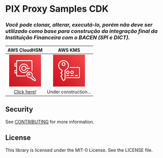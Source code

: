 # PIX Proxy Samples CDK

### ***Você pode clonar, alterar, executá-lo, porém não deve ser utilizado como base para construção da integração final da Instituição Financeira com o BACEN (SPI e DICT).***


AWS CloudHSM | AWS KMS  |
:-:|:-:|
<img src="/images/hsm.jpg" width="100" height="100">|<img src="/images/kms.jpg" width="100" height="100">|
[Click here!](/README-CloudHSM.md)|Under construction...|

## Security

See [CONTRIBUTING](CONTRIBUTING.md#security-issue-notifications) for more information.

## License

This library is licensed under the MIT-0 License. See the LICENSE file.

